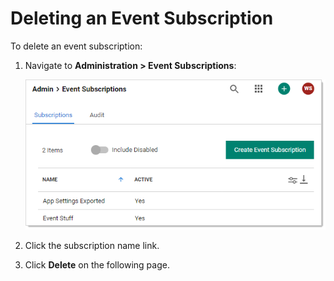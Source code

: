 [title]: # "Deleting an Event Subscription"
[tags]: # "Deleting,event subscription"
[priority]: # "1000"

# Deleting an Event Subscription

To delete an event subscription:

1. Navigate to **Administration > Event Subscriptions**:

   ![](images/image-20210623105611363.png)

1. Click the subscription name link. 

1. Click **Delete** on the following page.

